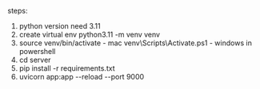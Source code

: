 steps:
1. python version need 3.11
2. create virtual env
    python3.11 -m venv venv
3. source venv/bin/activate - mac
   venv\Scripts\Activate.ps1 - windows in powershell
4. cd server
5. pip install -r requirements.txt
6. uvicorn app:app --reload --port 9000
